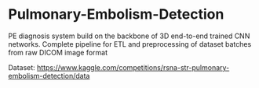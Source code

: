 # Pulmonary-Embolism-Detection
PE diagnosis system build on the backbone of 3D end-to-end trained CNN networks. Complete pipeline for ETL and preprocessing of dataset batches from raw DICOM image format

Dataset: https://www.kaggle.com/competitions/rsna-str-pulmonary-embolism-detection/data
